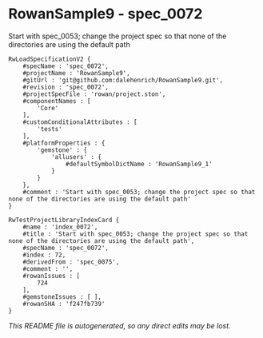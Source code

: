 # RowanSample9 - spec_0072
Start with spec_0053; change the project spec so that none of the directories are using the default path
```
RwLoadSpecificationV2 {
	#specName : 'spec_0072',
	#projectName : 'RowanSample9',
	#gitUrl : 'git@github.com:dalehenrich/RowanSample9.git',
	#revision : 'spec_0072',
	#projectSpecFile : 'rowan/project.ston',
	#componentNames : [
		'Core'
	],
	#customConditionalAttributes : [
		'tests'
	],
	#platformProperties : {
		'gemstone' : {
			'allusers' : {
				#defaultSymbolDictName : 'RowanSample9_1'
			}
		}
	},
	#comment : 'Start with spec_0053; change the project spec so that none of the directories are using the default path'
}

RwTestProjectLibraryIndexCard {
	#name : 'index_0072',
	#title : 'Start with spec_0053; change the project spec so that none of the directories are using the default path',
	#specName : 'spec_0072',
	#index : 72,
	#derivedFrom : 'spec_0075',
	#comment : '',
	#rowanIssues : [
		724
	],
	#gemstoneIssues : [ ],
	#rowanSHA : 'f247fb739'
}
```

*This README file is autogenerated, so any direct edits may be lost.*
